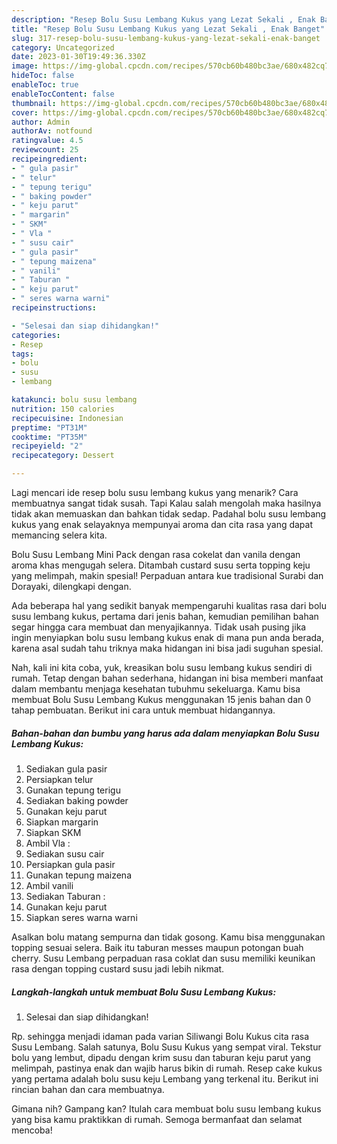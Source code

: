 ```yaml
---
description: "Resep Bolu Susu Lembang Kukus yang Lezat Sekali , Enak Banget"
title: "Resep Bolu Susu Lembang Kukus yang Lezat Sekali , Enak Banget"
slug: 317-resep-bolu-susu-lembang-kukus-yang-lezat-sekali-enak-banget
category: Uncategorized
date: 2023-01-30T19:49:36.330Z
image: https://img-global.cpcdn.com/recipes/570cb60b480bc3ae/680x482cq70/bolu-susu-lembang-kukus-foto-resep-utama.jpg
hideToc: false
enableToc: true
enableTocContent: false
thumbnail: https://img-global.cpcdn.com/recipes/570cb60b480bc3ae/680x482cq70/bolu-susu-lembang-kukus-foto-resep-utama.jpg
cover: https://img-global.cpcdn.com/recipes/570cb60b480bc3ae/680x482cq70/bolu-susu-lembang-kukus-foto-resep-utama.jpg
author: Admin
authorAv: notfound
ratingvalue: 4.5
reviewcount: 25
recipeingredient:
- " gula pasir"
- " telur"
- " tepung terigu"
- " baking powder"
- " keju parut"
- " margarin"
- " SKM"
- " Vla "
- " susu cair"
- " gula pasir"
- " tepung maizena"
- " vanili"
- " Taburan "
- " keju parut"
- " seres warna warni"
recipeinstructions:

- "Selesai dan siap dihidangkan!"
categories:
- Resep
tags:
- bolu
- susu
- lembang

katakunci: bolu susu lembang 
nutrition: 150 calories
recipecuisine: Indonesian
preptime: "PT31M"
cooktime: "PT35M"
recipeyield: "2"
recipecategory: Dessert

---
```



Lagi mencari ide resep bolu susu lembang kukus yang menarik? Cara membuatnya sangat tidak susah. Tapi Kalau salah mengolah maka hasilnya tidak akan memuaskan dan bahkan tidak sedap. Padahal bolu susu lembang kukus yang enak selayaknya mempunyai aroma dan cita rasa yang dapat memancing selera kita.


Bolu Susu Lembang Mini Pack dengan rasa cokelat dan vanila dengan aroma khas mengugah selera. Ditambah custard susu serta topping keju yang melimpah, makin spesial! Perpaduan antara kue tradisional Surabi dan Dorayaki, dilengkapi dengan.

Ada beberapa hal yang sedikit banyak mempengaruhi kualitas rasa dari bolu susu lembang kukus, pertama dari jenis bahan, kemudian pemilihan bahan segar hingga cara membuat dan menyajikannya. Tidak usah pusing jika ingin menyiapkan bolu susu lembang kukus enak di mana pun anda berada, karena asal sudah tahu triknya maka hidangan ini bisa jadi suguhan spesial.


Nah, kali ini kita coba, yuk, kreasikan bolu susu lembang kukus sendiri di rumah. Tetap dengan bahan sederhana, hidangan ini bisa memberi manfaat dalam membantu menjaga kesehatan tubuhmu sekeluarga. Kamu bisa membuat Bolu Susu Lembang Kukus menggunakan 15 jenis bahan dan 0 tahap pembuatan. Berikut ini cara untuk membuat hidangannya.

<!--inarticleads1-->

##### Bahan-bahan dan bumbu yang harus ada dalam menyiapkan Bolu Susu Lembang Kukus:

1. Sediakan  gula pasir
1. Persiapkan  telur
1. Gunakan  tepung terigu
1. Sediakan  baking powder
1. Gunakan  keju parut
1. Siapkan  margarin
1. Siapkan  SKM
1. Ambil  Vla :
1. Sediakan  susu cair
1. Persiapkan  gula pasir
1. Gunakan  tepung maizena
1. Ambil  vanili
1. Sediakan  Taburan :
1. Gunakan  keju parut
1. Siapkan  seres warna warni


Asalkan bolu matang sempurna dan tidak gosong. Kamu bisa menggunakan topping sesuai selera. Baik itu taburan messes maupun potongan buah cherry. Susu Lembang perpaduan rasa coklat dan susu memiliki keunikan rasa dengan topping custard susu jadi lebih nikmat. 

<!--inarticleads2-->

##### Langkah-langkah untuk membuat Bolu Susu Lembang Kukus:


1. Selesai dan siap dihidangkan!

Rp. sehingga menjadi idaman pada varian Siliwangi Bolu Kukus cita rasa Susu Lembang. Salah satunya, Bolu Susu Kukus yang sempat viral. Tekstur bolu yang lembut, dipadu dengan krim susu dan taburan keju parut yang melimpah, pastinya enak dan wajib harus bikin di rumah. Resep cake kukus yang pertama adalah bolu susu keju Lembang yang terkenal itu. Berikut ini rincian bahan dan cara membuatnya. 

Gimana nih? Gampang kan? Itulah cara membuat bolu susu lembang kukus yang bisa kamu praktikkan di rumah. Semoga bermanfaat dan selamat mencoba!
